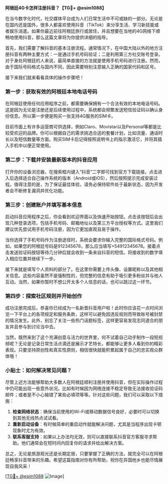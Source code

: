 **阿根廷4G卡怎样注册抖音？【TG💪+ @esim1088】**

在当今数字化时代，社交媒体平台成为人们日常生活中不可或缺的一部分。无论是在国内还是国外，很多人都喜欢使用抖音（TikTok）来分享生活、学习新技能或者娱乐消遣。如果你最近前往阿根廷旅行或居住，并且想要在当地的4G网络下顺畅地使用抖音，那么这篇文章将为你提供详细的指导。

首先，我们需要了解抖音的基本注册流程。通常情况下，在中国大陆以外的地方注册抖音有两种主要方式：一是通过手机号码验证；二是利用第三方社交账号登录。对于身处阿根廷的人来说，最简单直接的方法就是使用手机号码进行注册。然而，由于国际号码格式与国内不同，因此需要特别注意输入正确的国家代码和区号。

接下来我们就来看看具体的操作步骤吧！

### 第一步：获取有效的阿根廷本地电话号码

在阿根廷使用任何应用程序之前，都需要确保拥有一个合法有效的本地电话号码。这是因为无论是注册还是后续使用过程中，系统都会频繁发送短信验证码以确认身份信息。所以第一步便是购买一张支持4G服务的SIM卡。

目前市面上有许多运营商可供选择，例如Claro、Movistar以及Personal等都是比较受欢迎的品牌。你可以根据自己的需求挑选合适的套餐计划，比如流量、通话时长以及短信数量等方面。购买SIM卡后记得按照说明书上的指示激活它，并将其插入手机中以便正常使用。

### 第二步：下载并安装最新版本的抖音应用

打开你的设备浏览器，在搜索框内键入“抖音”二字即可找到官方下载链接。点击进入后选择适合自己操作系统的版本（Android或iOS），然后按照提示完成安装过程。值得注意的是，为了保证最佳体验，请务必保持软件处于最新状态，因为开发者会不断修复漏洞并优化功能。

### 第三步：创建账户并填写基本信息

启动抖音应用程序之后，你会看到欢迎界面以及快速开始按钮。点击该按钮后会出现几种登录选项，包括手机号码、邮箱地址以及第三方平台授权等方式。这里我们建议优先尝试用手机号码注册，因为它更加直观且易于操作。

当你选择了手机号码作为注册途径时，系统会要求你输入完整的国际格式号码。例如，如果您的阿根廷号码是912345678，那么应当填写+54912345678。接着点击发送验证码按钮等待几分钟后就会收到一条来自抖音的短信。将接收到的数字填入相应位置并继续下一步。

接下来就是填写个人资料的部分了。在这里你需要上传头像、设置昵称以及其他相关信息。这些内容虽然不是强制性的，但完整的信息有助于吸引更多粉丝并与他人互动。当然，如果你暂时不想公开太多个人信息的话，也可以跳过这一环节。

### 第四步：探索社区规则并开始创作

成功注册完成后，恭喜你已经成为一名新晋抖音用户啦！此时你应该花一点时间浏览一下平台上的各项规定和服务条款，这样可以避免因违反规则而导致账号被封禁的情况发生。此外，别忘了关注一些热门话题标签，这样更容易发现志同道合的朋友并且参与到讨论当中去。

当然，既然来到了这个充满创意与活力的世界里，何不试着自己动手制作一段短视频呢？无论是记录日常生活点滴还是展示才艺特长，都能够让更多人看到你的精彩表现。只要坚持原创性和真实性原则，相信很快就能积累起属于自己的忠实观众群体哦！

### 小贴士：如何解决常见问题？

尽管上述方法能够帮助大多数人在阿根廷顺利注册并使用抖音，但在实际操作过程中仍可能出现一些意外状况。比如有时候因为网络连接不稳定导致无法接收验证码邮件；或者是不小心输错了某些必填项等等。针对这些问题，我们可以采取以下措施：

1. **检查网络状态**：确保当前使用的Wi-Fi或移动数据信号良好，必要时可以切换到其他无线热点试试看。
2. **重新启动设备**：有时候简单的重启动作就能解决问题，尤其是当程序出现卡顿现象时尤为有效。
3. **联系客服支持**：如果以上办法均无效，则可以直接联系抖音官方客服寻求帮助。他们通常会在短时间内回复你的请求并给出解决方案。

总之，无论是旅游观光还是长期定居，只要掌握了正确的方法，就完全可以在阿根廷畅享抖音带来的乐趣。希望这篇指南对你有所帮助，祝你在异国他乡也能尽情展现自我风采！

[[TG💪+ @esim1088](https://t.me/s/esim1088) ![Image](https://i.postimg.cc/4NQfJmqS/Snipaste-2025-05-13-00-14-12.png)]